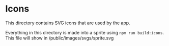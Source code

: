 # Icons

This directory contains SVG icons that are used by the app.

Everything in this directory is made into a sprite using `npm run build:icons`. This file will show in /public/images/svgs/sprite.svg
